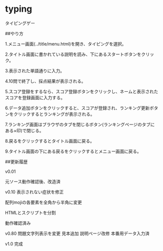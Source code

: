 ﻿# typing
タイピングゲー


##やり方

1.メニュー画面(../title/menu.html)を開き、タイピングを選択。

2.タイトル画面に書かれている説明を読み、下にあるスタートボタンをクリック。

3.表示された単語通りに入力。

4.10問で終了し、採点結果が表示される。

5.スコア登録をするなら、スコア登録ボタンをクリックし、ネームと表示されたスコアを登録画面に入力する。

6.データ追加ボタンをクリックすると、スコアが登録され、ランキング更新ボタンをクリックするとランキングが表示される。

7.ランキング画面はブラウザのタブを閉じるボタン(ランキングページのタブにある×印)で閉じる。

8.戻るをクリックするとタイトル画面に戻る。

9.タイトル画面の下にある戻るをクリックするとメニュー画面に戻る。


##更新履歴

v0.01

元ソース動作確認後、改造済


v0.10
表示されない症状を修正

配列mojiの各要素を全角から半角に変更

HTMLとスクリプトを分割

動作確認済み


v0.80
問題文字列表示を変更
見本追加
説明ページ改修
本番用データ入力済

v1.0
完成




